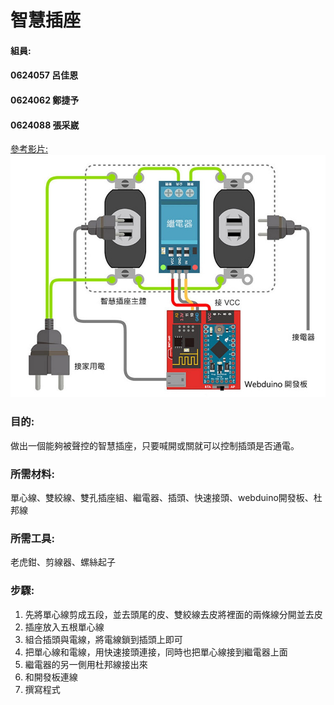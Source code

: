 # 智慧插座
#### 組員:
#### 0624057 呂佳恩
#### 0624062 鄭捷予
#### 0624088 張采崴

[參考影片:![意示圖](智慧插座.jpg)](https://youtu.be/nFEY_k_2zxQ)

### 目的:
做出一個能夠被聲控的智慧插座，只要喊開或關就可以控制插頭是否通電。

### 所需材料:
單心線、雙絞線、雙孔插座組、繼電器、插頭、快速接頭、webduino開發板、杜邦線

### 所需工具:
老虎鉗、剪線器、螺絲起子

### 步驟:
1. 先將單心線剪成五段，並去頭尾的皮、雙絞線去皮將裡面的兩條線分開並去皮
2. 插座放入五根單心線
3. 組合插頭與電線，將電線鎖到插頭上即可
4. 把單心線和電線，用快速接頭連接，同時也把單心線接到繼電器上面
5. 繼電器的另一側用杜邦線接出來
6. 和開發板連線
7. 撰寫程式
